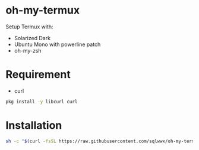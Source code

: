# oh-my-termux

Setup Termux with:

 - Solarized Dark
 - Ubuntu Mono with powerline patch
 - oh-my-zsh

# Requirement
- curl
```bash
pkg install -y libcurl curl
```

# Installation
```bash
sh -c "$(curl -fsSL https://raw.githubusercontent.com/sqlwwx/oh-my-termux/master/install.sh)"
```
